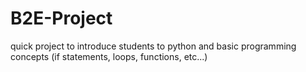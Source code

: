 # B2E-Project
quick project to introduce students to python and basic programming concepts (if statements, loops, functions, etc...)
